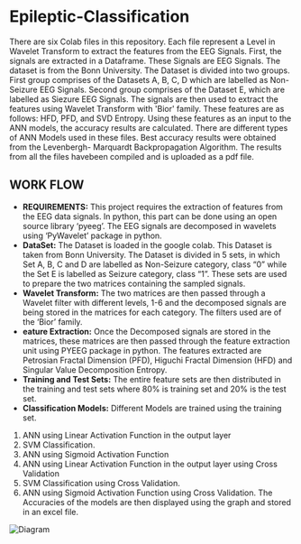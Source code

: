 # Epileptic-Classification
There are six Colab files in this repository. Each file represent a Level in Wavelet Transform to extract the features from the EEG Signals.
First, the signals are extracted in a Dataframe. These Signals are EEG Signals. The dataset is from the Bonn University.
The Dataset is divided into two groups. First group comprises of the Datasets A, B, C, D which are labelled as Non- Seizure EEG Signals. Second group comprises of the Dataset E, which are labelled as Siezure EEG Signals.
The signals are then used to extract the features using Wavelet Transform with 'Bior' family. These features are as follows: HFD, PFD, and SVD Entropy.
Using these features as an input to the ANN models, the accuracy results are calculated.
There are different types of ANN Models used in these files. 
Best accuracy results were obtained from the Levenbergh- Marquardt Backpropagation Algorithm.
The results from all the files havebeen compiled and is uploaded as a pdf file.

## WORK FLOW
* **REQUIREMENTS:**
This project requires the extraction of features from the EEG data signals. In python, this
part can be done using an open source library ‘pyeeg’. The EEG signals are decomposed
in wavelets using ‘PyWavelet’ package in python.
* **DataSet:**
The Dataset is loaded in the google colab. This Dataset is taken from Bonn University.
The Dataset is divided in 5 sets, in which Set A, B, C and D are labelled as Non-Seizure
category, class “0” while the Set E is labelled as Seizure category, class “1”. These sets
are used to prepare the two matrices containing the sampled signals.
* **Wavelet Transform:**
The two matrices are then passed through a Wavelet filter with different levels, 1-6
and the decomposed signals are being stored in the matrices for each category. The
filters used are of the ‘Bior’ family.
* **eature Extraction:**
Once the Decomposed signals are stored in the matrices, these matrices are then
passed through the feature extraction unit using PYEEG package in python. The
features extracted are Petrosian Fractal Dimension (PFD), Higuchi Fractal Dimension
(HFD) and Singular Value Decomposition Entropy.
* **Training and Test Sets:**
The entire feature sets are then distributed in the training and test sets where 80% is
training set and 20% is the test set.
* **Classification Models:** Different Models are trained using the training set.
1. ANN using Linear Activation Function in the output layer
2. SVM Classification.
3. ANN using Sigmoid Activation Function
4. ANN using Linear Activation Function in the output layer using Cross Validation
5. SVM Classification using Cross Validation.
6. ANN using Sigmoid Activation Function using Cross Validation.
The Accuracies of the models are then displayed using the graph and stored in an excel
file.

![Diagram](https://github.com/lasnabunan/Epileptic-Classification/blob/master/WORK%20FLOW.png)
